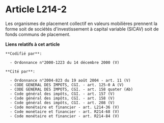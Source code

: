 # Article L214-2

Les organismes de placement collectif en valeurs mobilières prennent la forme soit de sociétés d'investissement à capital
variable (SICAV) soit de fonds communs de placement.

**Liens relatifs à cet article**

	**Codifié par**:

	  - Ordonnance n°2000-1223 du 14 décembre 2000 (V)

	**Cité par**:

	  - Ordonnance n°2004-823 du 19 août 2004 - art. 11 (V)
	  - CODE GENERAL DES IMPOTS, CGI. - art. 125-0 A (V)
	  - CODE GENERAL DES IMPOTS, CGI. - art. 158 quater (Ab)
	  - Code général des impôts, CGI. - art. 157 (V)
	  - Code général des impôts, CGI. - art. 158 (V)
	  - Code général des impôts, CGI. - art. 208 (V)
	  - Code monétaire et financier - art. L214-36 (V)
	  - Code monétaire et financier - art. R214-68 (V)
	  - Code monétaire et financier - art. R214-84 (V)
